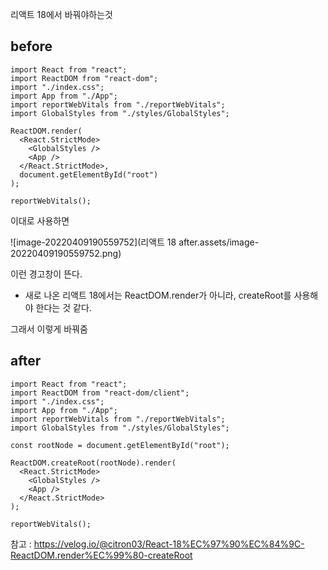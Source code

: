 리액트 18에서 바꿔야하는것

## before

```react
import React from "react";
import ReactDOM from "react-dom";
import "./index.css";
import App from "./App";
import reportWebVitals from "./reportWebVitals";
import GlobalStyles from "./styles/GlobalStyles";

ReactDOM.render(
  <React.StrictMode>
    <GlobalStyles />
    <App />
  </React.StrictMode>,
  document.getElementById("root")
);

reportWebVitals();
```

이대로 사용하면

![image-20220409190559752](리액트 18 after.assets/image-20220409190559752.png)

이런 경고창이 뜬다.

- 새로 나온 리액트 18에서는 ReactDOM.render가 아니라, createRoot를 사용해야 한다는 것 같다.

그래서 이렇게 바꿔줌

## after

```React
import React from "react";
import ReactDOM from "react-dom/client";
import "./index.css";
import App from "./App";
import reportWebVitals from "./reportWebVitals";
import GlobalStyles from "./styles/GlobalStyles";

const rootNode = document.getElementById("root");

ReactDOM.createRoot(rootNode).render(
  <React.StrictMode>
    <GlobalStyles />
    <App />
  </React.StrictMode>
);

reportWebVitals();
```



참고 : https://velog.io/@citron03/React-18%EC%97%90%EC%84%9C-ReactDOM.render%EC%99%80-createRoot
